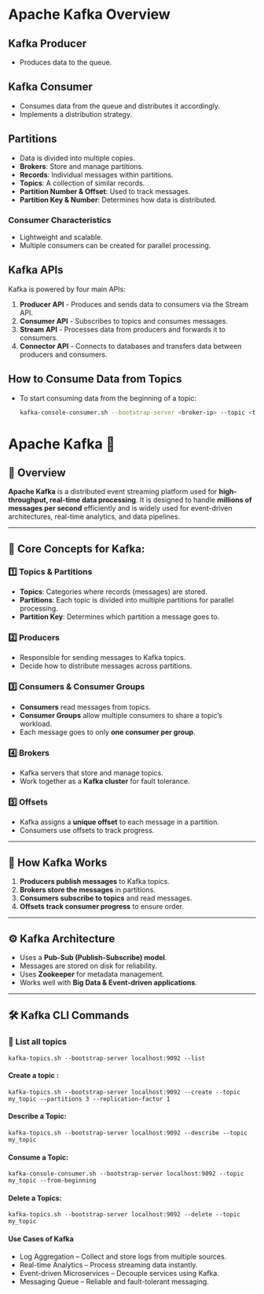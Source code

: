 # Apache Kafka Overview

## Kafka Producer
- Produces data to the queue.

## Kafka Consumer
- Consumes data from the queue and distributes it accordingly.
- Implements a distribution strategy.

## Partitions
- Data is divided into multiple copies.
- **Brokers**: Store and manage partitions.
- **Records**: Individual messages within partitions.
- **Topics**: A collection of similar records.
- **Partition Number & Offset**: Used to track messages.
- **Partition Key & Number**: Determines how data is distributed.

### Consumer Characteristics
- Lightweight and scalable.
- Multiple consumers can be created for parallel processing.

## Kafka APIs
Kafka is powered by four main APIs:

1. **Producer API** - Produces and sends data to consumers via the Stream API.
2. **Consumer API** - Subscribes to topics and consumes messages.
3. **Stream API** - Processes data from producers and forwards it to consumers.
4. **Connector API** - Connects to databases and transfers data between producers and consumers.

## How to Consume Data from Topics
- To start consuming data from the beginning of a topic:
  ```sh
  kafka-console-consumer.sh --bootstrap-server <broker-ip> --topic <topic-name> --from-beginning

# Apache Kafka 🚀

## 📌 Overview
**Apache Kafka** is a distributed event streaming platform used for **high-throughput, real-time data processing**. It is designed to handle **millions of messages per second** efficiently and is widely used for event-driven architectures, real-time analytics, and data pipelines.

---

## 📂 Core Concepts for Kafka:

### **1️⃣ Topics & Partitions**
- **Topics**: Categories where records (messages) are stored.
- **Partitions**: Each topic is divided into multiple partitions for parallel processing.
- **Partition Key**: Determines which partition a message goes to.

### **2️⃣ Producers**
- Responsible for sending messages to Kafka topics.
- Decide how to distribute messages across partitions.

### **3️⃣ Consumers & Consumer Groups**
- **Consumers** read messages from topics.
- **Consumer Groups** allow multiple consumers to share a topic’s workload.
- Each message goes to only **one consumer per group**.

### **4️⃣ Brokers**
- Kafka servers that store and manage topics.
- Work together as a **Kafka cluster** for fault tolerance.

### **5️⃣ Offsets**
- Kafka assigns a **unique offset** to each message in a partition.
- Consumers use offsets to track progress.

---

## 📡 How Kafka Works
1. **Producers publish messages** to Kafka topics.
2. **Brokers store the messages** in partitions.
3. **Consumers subscribe to topics** and read messages.
4. **Offsets track consumer progress** to ensure order.

---

## ⚙️ Kafka Architecture
- Uses a **Pub-Sub (Publish-Subscribe) model**.
- Messages are stored on disk for reliability.
- Uses **Zookeeper** for metadata management.
- Works well with **Big Data & Event-driven applications**.

---

## 🛠️ Kafka CLI Commands

### 🔹 **List all topics**

```kafka-topics.sh --bootstrap-server localhost:9092 --list ```

#### **Create a topic** : 

```kafka-topics.sh --bootstrap-server localhost:9092 --create --topic my_topic --partitions 3 --replication-factor 1 ```

#### **Describe a Topic**:
```kafka-topics.sh --bootstrap-server localhost:9092 --describe --topic my_topic ```

#### **Consume a Topic**:

``` kafka-console-consumer.sh --bootstrap-server localhost:9092 --topic my_topic --from-beginning ```

#### **Delete a Topics**:
``` kafka-topics.sh --bootstrap-server localhost:9092 --delete --topic my_topic ```

####  **Use Cases of Kafka**
- Log Aggregation – Collect and store logs from multiple sources.
- Real-time Analytics – Process streaming data instantly.
- Event-driven Microservices – Decouple services using Kafka.
- Messaging Queue – Reliable and fault-tolerant messaging.




